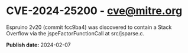 # CVE-2024-25200 - cve@mitre.org

Espruino 2v20 (commit fcc9ba4) was discovered to contain a Stack Overflow via the jspeFactorFunctionCall at src/jsparse.c.

**Publish date:** 2024-02-07
